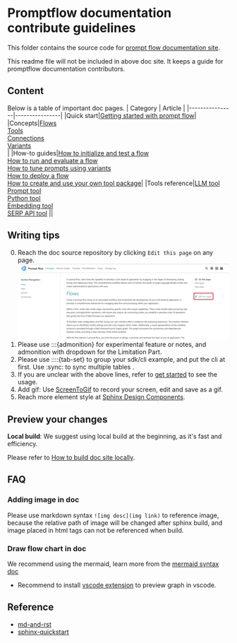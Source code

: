 # Promptflow documentation contribute guidelines

This folder contains the source code for [prompt flow documentation site](https://microsoft.github.io/promptflow/). 

This readme file will not be included in above doc site. It keeps a guide for promptflow documentation contributors.

## Content
Below is a table of important doc pages.
| Category              | Article             |
|----------------|----------------|
|Quick start|[Getting started with prompt flow](./how-to-guides/quick-start.md)|
|Concepts|[Flows](./concepts/concept-flows.md)<br> [Tools](./concepts/concept-tools.md)<br> [Connections](./concepts/concept-connections.md)<br> [Variants](./concepts/concept-variants.md)<br> |
|How-to guides|[How to initialize and test a flow](./how-to-guides/develop-a-flow/init-and-test-a-flow.md) <br>[How to run and evaluate a flow](./how-to-guides/run-and-evaluate-a-flow/index.md)<br> [How to tune prompts using variants](./how-to-guides/tune-prompts-with-variants.md)<br>[How to deploy a flow](./how-to-guides/deploy-a-flow/index.md)<br>[How to create and use your own tool package](./how-to-guides/develop-a-tool/create-and-use-tool-package.md)|
|Tools reference|[LLM tool](./reference/tools-reference/llm-tool.md)<br> [Prompt tool](./reference/tools-reference/prompt-tool.md)<br> [Python tool](./reference/tools-reference/python-tool.md)<br> [Embedding tool](./reference/tools-reference/embedding_tool.md)<br>[SERP API tool](./reference/tools-reference/serp-api-tool.md) ||


## Writing tips
0. Reach the doc source repository by clicking `Edit this page` on any page.
   ![Edit this page](./media/edit-this-page.png)
1. Please use :::{admonition} for experimental feature or notes, and admonition with dropdown for the Limitation Part.
2. Please use ::::{tab-set} to group your sdk/cli example, and put the cli at first. Use :sync: to sync multiple tables . 
3. If you are unclear with the above lines, refer to [get started](./how-to-guides/quick-start.md) to see the usage.
4. Add gif: Use [ScreenToGif](https://www.screentogif.com/) to record your screen, edit and save as a gif.
5. Reach more element style at [Sphinx Design Components](https://pydata-sphinx-theme.readthedocs.io/en/latest/user_guide/web-components.html).

## Preview your changes


**Local build**: We suggest using local build at the beginning, as it's fast and efficiency. 

Please refer to [How to build doc site locally](./dev/documentation_guidelines.md#how-to-build-doc-site-locally).


## FAQ
### Adding image in doc
Please use markdown syntax `![img desc](img link)` to reference image, because the relative path of image will be changed after sphinx build, and image placed in html tags can not be referenced when build. 

### Draw flow chart in doc 
We recommend using the mermaid, learn more from the [mermaid syntax doc](https://mermaid-js.github.io/mermaid/#/./flowchart?id=flowcharts-basic-syntax)
- Recommend to install [vscode extension](https://marketplace.visualstudio.com/items?itemName=bierner.markdown-mermaid) to preview graph in vscode.

## Reference
- [md-and-rst](https://coderefinery.github.io/sphinx-lesson/md-and-rst/)
- [sphinx-quickstart](https://www.sphinx-doc.org/en/master/usage/quickstart.html)